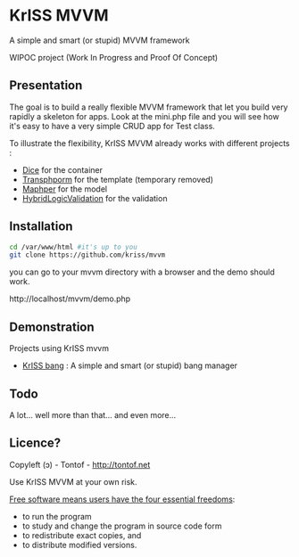 KrISS MVVM
==========
A simple and smart (or stupid) MVVM framework

WIPOC project (Work In Progress and Proof Of Concept)

Presentation
------------
The goal is to build a really flexible MVVM framework that let you
build very rapidly a skeleton for apps. Look at the mini.php file and
you will see how it's easy to have a very simple CRUD app for Test
class.

To illustrate the flexibility, KrISS MVVM already works with different projects :
* [Dice](https://github.com/level-2/dice) for the container
* [Transphporm](https://github.com/level-2/maphper) for the template (temporary removed)
* [Maphper](https://github.com/level-2/maphper) for the model
* [HybridLogicValidation](https://github.com/Dachande663/PHP-Validation) for the validation

Installation
------------
```bash
cd /var/www/html #it's up to you
git clone https://github.com/kriss/mvvm
```
you can go to your mvvm directory with a browser and the demo should work.

http://localhost/mvvm/demo.php

Demonstration
-------------
Projects using KrISS mvvm
* [KrISS bang](https://github.com/kriss/bang) : A simple and smart (or stupid) bang manager 

Todo
----
A lot... well more than that... and even more...

Licence?
--------
Copyleft (ɔ) - Tontof - http://tontof.net

Use KrISS MVVM at your own risk.

[Free software means users have the four essential freedoms](http://www.gnu.org/philosophy/philosophy.html):
* to run the program
* to study and change the program in source code form
* to redistribute exact copies, and
* to distribute modified versions.